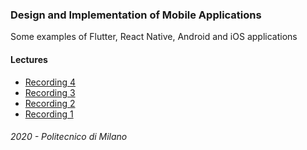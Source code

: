### Design and Implementation of Mobile Applications<br/>

Some examples of Flutter, React Native, Android and iOS applications

#### Lectures
- [Recording 4](https://politecnicomilano.webex.com/recordingservice/sites/politecnicomilano/recording/play/cae262a89d48468594c18e8043dfa7d4)
- [Recording 3](https://politecnicomilano.webex.com/recordingservice/sites/politecnicomilano/recording/play/cffaacbf11ef41b7a03cb528cfb40656)
- [Recording 2](https://politecnicomilano.webex.com/webappng/sites/politecnicomilano/recording/play/87d1bf291bbf4a2f9975a4e477018ec0)
- [Recording 1](https://politecnicomilano.webex.com/recordingservice/sites/politecnicomilano/recording/play/9268a45e91ae4616bf7dc856fe4e84bb)


###### 2020 - Politecnico di Milano

